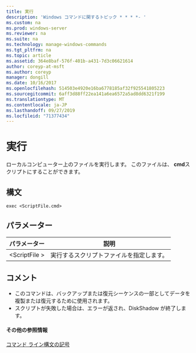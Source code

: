 ```yaml
---
title: 実行
description: 'Windows コマンドに関するトピック * * * *- '
ms.custom: na
ms.prod: windows-server
ms.reviewer: na
ms.suite: na
ms.technology: manage-windows-commands
ms.tgt_pltfrm: na
ms.topic: article
ms.assetid: 364e8baf-576f-401b-a431-7d3c06621614
author: coreyp-at-msft
ms.author: coreyp
manager: dongill
ms.date: 10/16/2017
ms.openlocfilehash: 514503e4920e16ba6778185af32f925541805223
ms.sourcegitcommit: 6aff3d88ff22ea141a6ea6572a5ad8dd6321f199
ms.translationtype: MT
ms.contentlocale: ja-JP
ms.lasthandoff: 09/27/2019
ms.locfileid: "71377434"
---
```

# <a name="exec"></a>実行



ローカルコンピューター上のファイルを実行します。 このファイルは、 **cmd**スクリプトにすることができます。

## <a name="syntax"></a>構文

```
exec <ScriptFile.cmd>
```

## <a name="parameters"></a>パラメーター

|パラメーター|説明|
|---------|-----------|
|\<ScriptFile >|実行するスクリプトファイルを指定します。|

## <a name="remarks"></a>コメント

-   このコマンドは、バックアップまたは復元シーケンスの一部としてデータを複製または復元するために使用されます。
-   スクリプトが失敗した場合は、エラーが返され、DiskShadow が終了します。

#### <a name="additional-references"></a>その他の参照情報

[コマンド ライン構文の記号](command-line-syntax-key.md)